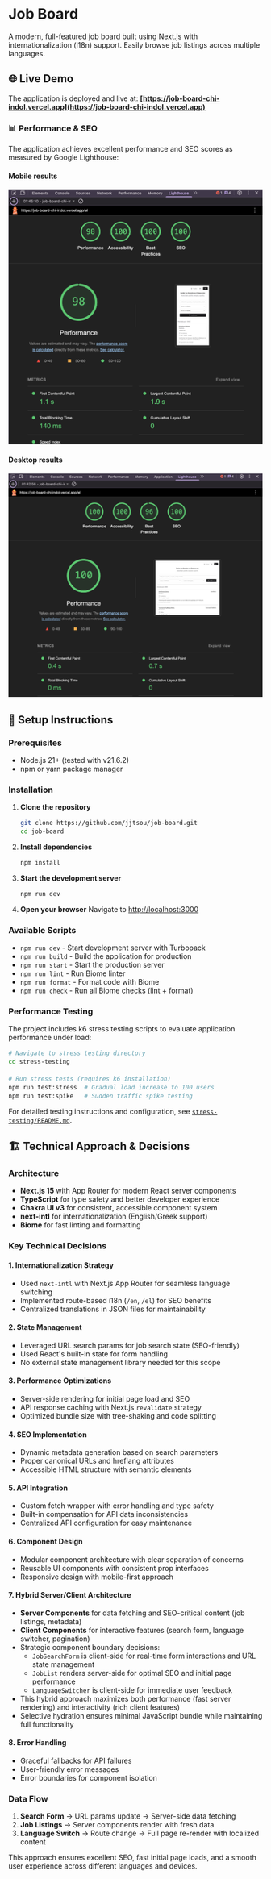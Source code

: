 # Job Board

A modern, full-featured job board built using Next.js with internationalization (i18n) support. Easily browse job listings across multiple languages.

## 🌐 Live Demo

The application is deployed and live at: **[https://job-board-chi-indol.vercel.app](https://job-board-chi-indol.vercel.app)**

### 📊 Performance & SEO

The application achieves excellent performance and SEO scores as measured by Google Lighthouse:

#### Mobile results

![Lighthouse Performance Mobile](./images/lighthouse-mobile.png)

#### Desktop results

![Lighthouse Performance Desktop](./images/lighthouse-desktop.png)

## 🚀 Setup Instructions

### Prerequisites

- Node.js 21+ (tested with v21.6.2)
- npm or yarn package manager

### Installation

1. **Clone the repository**

   ```bash
   git clone https://github.com/jjtsou/job-board.git
   cd job-board
   ```

2. **Install dependencies**

   ```bash
   npm install
   ```

3. **Start the development server**

   ```bash
   npm run dev
   ```

4. **Open your browser**
   Navigate to [http://localhost:3000](http://localhost:3000)

### Available Scripts

- `npm run dev` - Start development server with Turbopack
- `npm run build` - Build the application for production
- `npm run start` - Start the production server
- `npm run lint` - Run Biome linter
- `npm run format` - Format code with Biome
- `npm run check` - Run all Biome checks (lint + format)

### Performance Testing

The project includes k6 stress testing scripts to evaluate application performance under load:

```bash
# Navigate to stress testing directory
cd stress-testing

# Run stress tests (requires k6 installation)
npm run test:stress  # Gradual load increase to 100 users
npm run test:spike   # Sudden traffic spike testing
```

For detailed testing instructions and configuration, see [`stress-testing/README.md`](./stress-testing/README.md).

## 🏗️ Technical Approach & Decisions

### Architecture

- **Next.js 15** with App Router for modern React server components
- **TypeScript** for type safety and better developer experience
- **Chakra UI v3** for consistent, accessible component system
- **next-intl** for internationalization (English/Greek support)
- **Biome** for fast linting and formatting

### Key Technical Decisions

#### 1. **Internationalization Strategy**

- Used `next-intl` with Next.js App Router for seamless language switching
- Implemented route-based i18n (`/en`, `/el`) for SEO benefits
- Centralized translations in JSON files for maintainability

#### 2. **State Management**

- Leveraged URL search params for job search state (SEO-friendly)
- Used React's built-in state for form handling
- No external state management library needed for this scope

#### 3. **Performance Optimizations**

- Server-side rendering for initial page load and SEO
- API response caching with Next.js `revalidate` strategy
- Optimized bundle size with tree-shaking and code splitting

#### 4. **SEO Implementation**

- Dynamic metadata generation based on search parameters
- Proper canonical URLs and hreflang attributes
- Accessible HTML structure with semantic elements

#### 5. **API Integration**

- Custom fetch wrapper with error handling and type safety
- Built-in compensation for API data inconsistencies
- Centralized API configuration for easy maintenance

#### 6. **Component Design**

- Modular component architecture with clear separation of concerns
- Reusable UI components with consistent prop interfaces
- Responsive design with mobile-first approach

#### 7. **Hybrid Server/Client Architecture**

- **Server Components** for data fetching and SEO-critical content (job listings, metadata)
- **Client Components** for interactive features (search form, language switcher, pagination)
- Strategic component boundary decisions:
  - `JobSearchForm` is client-side for real-time form interactions and URL state management
  - `JobList` renders server-side for optimal SEO and initial page performance
  - `LanguageSwitcher` is client-side for immediate user feedback
- This hybrid approach maximizes both performance (fast server rendering) and interactivity (rich client features)
- Selective hydration ensures minimal JavaScript bundle while maintaining full functionality

#### 8. **Error Handling**

- Graceful fallbacks for API failures
- User-friendly error messages
- Error boundaries for component isolation

### Data Flow

1. **Search Form** → URL params update → Server-side data fetching
2. **Job Listings** → Server components render with fresh data
3. **Language Switch** → Route change → Full page re-render with localized content

This approach ensures excellent SEO, fast initial page loads, and a smooth user experience across different languages and devices.
